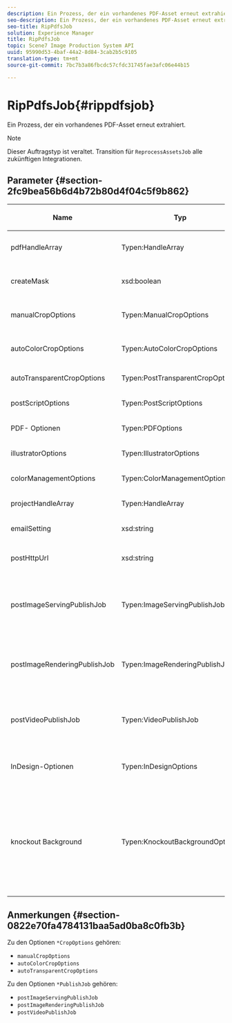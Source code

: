 ```yaml
---
description: Ein Prozess, der ein vorhandenes PDF-Asset erneut extrahiert.
seo-description: Ein Prozess, der ein vorhandenes PDF-Asset erneut extrahiert.
seo-title: RipPdfsJob
solution: Experience Manager
title: RipPdfsJob
topic: Scene7 Image Production System API
uuid: 95990d53-4baf-44a2-8d84-3cab2b5c9105
translation-type: tm+mt
source-git-commit: 7bc7b3a86fbcdc57cfdc31745fae3afc06e44b15

---
```



# RipPdfsJob{#rippdfsjob}

Ein Prozess, der ein vorhandenes PDF-Asset erneut extrahiert.

>[!NOTE]
>
>Dieser Auftragstyp ist veraltet. Transition für `ReprocessAssetsJob` alle zukünftigen Integrationen.

## Parameter {#section-2fc9bea56b6d4b72b80d4f04c5f9b862}

<table id="table_04100BB8ABD84EF68B0A7CE3AD946414"> 
 <thead> 
  <tr> 
   <th colname="col1" class="entry"> <p>Name </p> </th> 
   <th colname="col2" class="entry"> <p>Typ </p> </th> 
   <th colname="col3" class="entry"> <p>Beschreibung </p> </th> 
  </tr> 
 </thead>
 <tbody> 
  <tr> 
   <td colname="col1"> <p><span class="codeph"> pdfHandleArray <span class="varname"></span></span> </p> </td> 
   <td colname="col2"> <p><span class="codeph"> Typen:HandleArray</span> </p> </td> 
   <td colname="col3"> <p>Handle mit dem Array der zu rippenden PDF-Dateien. </p> </td> 
  </tr> 
  <tr> 
   <td colname="col1"> <p><span class="codeph"> <span class="varname"> createMask</span></span> </p> </td> 
   <td colname="col2"> <p><span class="codeph"> xsd:boolean</span> </p> </td> 
   <td colname="col3"> <p>Legt fest, ob eine Maske erstellt werden soll. </p> </td> 
  </tr> 
  <tr> 
   <td colname="col1"> <p><span class="codeph"> <span class="varname"> manualCropOptions</span></span> </p> </td> 
   <td colname="col2"> <p><span class="codeph"> Typen:ManualCropOptions</span> </p> </td> 
   <td colname="col3"> <p>Manuelle Beschneidungsoptionen. </p> </td> 
  </tr> 
  <tr> 
   <td colname="col1"> <p><span class="codeph"> <span class="varname"> autoColorCropOptions</span></span> </p> </td> 
   <td colname="col2"> <p><span class="codeph"> Typen:AutoColorCropOptions</span> </p> </td> 
   <td colname="col3"> <p>Automatische Beschneidungsoptionen. </p> </td> 
  </tr> 
  <tr> 
   <td colname="col1"> <p><span class="codeph"> <span class="varname"> autoTransparentCropOptions</span></span> </p> </td> 
   <td colname="col2"> <p><span class="codeph"> Typen:PostTransparentCropOptions</span> </p> </td> 
   <td colname="col3"> <p> </p> </td> 
  </tr> 
  <tr> 
   <td colname="col1"> <p><span class="codeph"> <span class="varname"> postScriptOptions</span></span> </p> </td> 
   <td colname="col2"> <p><span class="codeph"> Typen:PostScriptOptions</span> </p> </td> 
   <td colname="col3"> <p> </p> </td> 
  </tr> 
  <tr> 
   <td colname="col1"> <p><span class="codeph"> PDF- <span class="varname"> Optionen</span></span> </p> </td> 
   <td colname="col2"> <p><span class="codeph"> Typen:PDFOptions</span> </p> </td> 
   <td colname="col3"> <p> </p> </td> 
  </tr> 
  <tr> 
   <td colname="col1"> <p><span class="codeph"> <span class="varname"> illustratorOptions</span></span> </p> </td> 
   <td colname="col2"> <p><span class="codeph"> Typen:IllustratorOptions</span> </p> </td> 
   <td colname="col3"> <p> </p> </td> 
  </tr> 
  <tr> 
   <td colname="col1"> <p><span class="codeph"> <span class="varname"> colorManagementOptions</span></span> </p> </td> 
   <td colname="col2"> <p><span class="codeph"> Typen:ColorManagementOptions</span> </p> </td> 
   <td colname="col3"> <p> </p> </td> 
  </tr> 
  <tr> 
   <td colname="col1"> <p><span class="codeph"> <span class="varname"> projectHandleArray</span></span> </p> </td> 
   <td colname="col2"> <p><span class="codeph"> Typen:HandleArray</span> </p> </td> 
   <td colname="col3"> <p>Ein Array von Projekthandles. </p> </td> 
  </tr> 
  <tr> 
   <td colname="col1"> <p><span class="codeph"> <span class="varname"> emailSetting</span></span> </p> </td> 
   <td colname="col2"> <p><span class="codeph"> xsd:string</span> </p> </td> 
   <td colname="col3"> <p>E-Mail-Einstellungen. </p> </td> 
  </tr> 
  <tr> 
   <td colname="col1"> <p><span class="codeph"> <span class="varname"> postHttpUrl</span></span> </p> </td> 
   <td colname="col2"> <p><span class="codeph"> xsd:string</span> </p> </td> 
   <td colname="col3"> <p>Die URL, in die die Dateien hochgeladen werden. </p> </td> 
  </tr> 
  <tr> 
   <td colname="col1"> <p><span class="codeph"> postImageServingPublishJob <span class="varname"></span></span> </p> </td> 
   <td colname="col2"> <p><span class="codeph"> Typen:ImageServingPublishJob</span> </p> </td> 
   <td colname="col3"> <p>Auftragsdetails, damit ein Image-Server-Veröffentlichungsauftrag nach Abschluss des Uploads ausgeführt werden kann. </p> </td> 
  </tr> 
  <tr> 
   <td colname="col1"> <p><span class="codeph"> postImageRenderingPublishJob <span class="varname"></span></span> </p> </td> 
   <td colname="col2"> <p><span class="codeph"> Typen:ImageRenderingPublishJob</span> </p> </td> 
   <td colname="col3"> <p>Auftragsdetails, damit ein Veröffentlichungsauftrag zum Rendern eines Bilds nach Abschluss des Uploads ausgeführt werden kann. </p> </td> 
  </tr> 
  <tr> 
   <td colname="col1"> <p><span class="codeph"> postVideoPublishJob <span class="varname"></span></span> </p> </td> 
   <td colname="col2"> <p><span class="codeph"> Typen:VideoPublishJob</span> </p> </td> 
   <td colname="col3"> <p>Auftragsdetails, damit ein Videoveröffentlichungsauftrag nach Abschluss des Uploads ausgeführt werden kann. </p> </td> 
  </tr> 
  <tr> 
   <td colname="col1"> <p><span class="codeph"> <span class="varname"> InDesign-Optionen</span></span> </p> </td> 
   <td colname="col2"> <p><span class="codeph"> Typen:InDesignOptions</span> </p> </td> 
   <td colname="col3"> <p>Optionen zum Hochladen von Adobe InDesign-Dateien auf den Image-Server. </p> </td> 
  </tr> 
  <tr> 
   <td colname="col1"> <p><span class="codeph"> knockout <span class="varname"> Background</span></span> </p> </td> 
   <td colname="col2"> <p><span class="codeph"> Typen:KnockoutBackgroundOptions</span> </p> </td> 
   <td colname="col3"> <p>Maskiert den Hintergrund für ausgewählte Bilder. Dadurch können Sie sie in anderen Ebenen mit einer Transparenz außerhalb des Betreffbilds überlagern. </p> <p>Optional. </p> <p>Siehe<a href="../../types/c-data-types/r-knockout-background-options.md#reference-9196371848964d91842b337640791c9c" format="dita" scope="local"> KnockoutBackgroundOptions</a> </p> </td> 
  </tr> 
 </tbody> 
</table>

## Anmerkungen {#section-0822e70fa4784131baa5ad0ba8c0fb3b}

Zu den Optionen `*CropOptions` gehören:

* `manualCropOptions`
* `autoColorCropOptions`
* `autoTransparentCropOptions`

Zu den Optionen `*PublishJob` gehören:

* `postImageServingPublishJob`
* `postImageRenderingPublishJob`
* `postVideoPublishJob`


